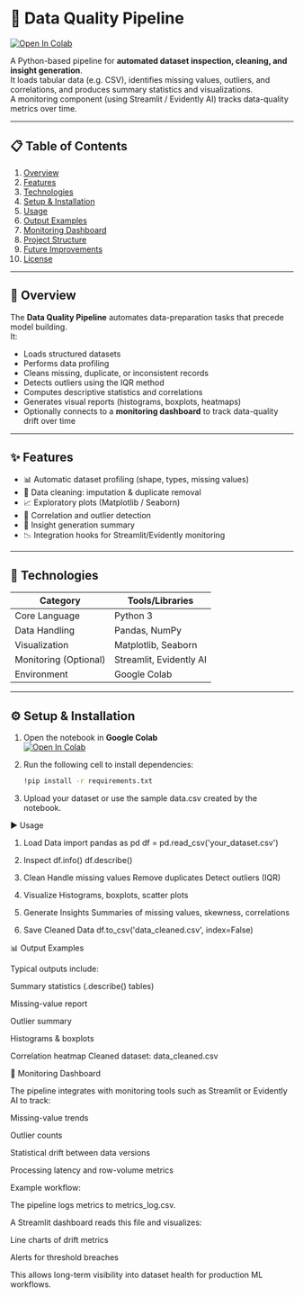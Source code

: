 # 🧹 Data Quality Pipeline

[![Open In Colab](https://colab.research.google.com/assets/colab-badge.svg)](https://colab.research.google.com/drive/1XB_OCAzXOESPzv25KxluARHpU2lnHjOL?usp=sharing)

A Python-based pipeline for **automated dataset inspection, cleaning, and insight generation**.  
It loads tabular data (e.g. CSV), identifies missing values, outliers, and correlations, and produces
summary statistics and visualizations.  
A monitoring component (using Streamlit / Evidently AI) tracks data-quality metrics over time.

---

## 📋 Table of Contents
1. [Overview](#overview)
2. [Features](#features)
3. [Technologies](#technologies)
4. [Setup & Installation](#setup--installation)
5. [Usage](#usage)
6. [Output Examples](#output-examples)
7. [Monitoring Dashboard](#monitoring-dashboard)
8. [Project Structure](#project-structure)
9. [Future Improvements](#future-improvements)
10. [License](#license)

---

## 🧠 Overview
The **Data Quality Pipeline** automates data-preparation tasks that precede model building.  
It:
- Loads structured datasets  
- Performs data profiling  
- Cleans missing, duplicate, or inconsistent records  
- Detects outliers using the IQR method  
- Computes descriptive statistics and correlations  
- Generates visual reports (histograms, boxplots, heatmaps)  
- Optionally connects to a **monitoring dashboard** to track data-quality drift over time

---

## ✨ Features
- 📊 Automatic dataset profiling (shape, types, missing values)  
- 🔧 Data cleaning: imputation & duplicate removal  
- 📈 Exploratory plots (Matplotlib / Seaborn)  
- 🧮 Correlation and outlier detection  
- 🧠 Insight generation summary  
- 📉 Integration hooks for Streamlit/Evidently monitoring  

---

## 🧰 Technologies
| Category | Tools/Libraries |
|-----------|----------------|
| Core Language | Python 3 |
| Data Handling | Pandas, NumPy |
| Visualization | Matplotlib, Seaborn |
| Monitoring (Optional) | Streamlit, Evidently AI |
| Environment | Google Colab |

---

## ⚙️ Setup & Installation
1. Open the notebook in **Google Colab**  
   [![Open In Colab](https://colab.research.google.com/assets/colab-badge.svg)](https://colab.research.google.com/drive/1XB_OCAzXOESPzv25KxluARHpU2lnHjOL?usp=sharing)

2. Run the following cell to install dependencies:
   ```bash
   !pip install -r requirements.txt
3. Upload your dataset or use the sample data.csv created by the notebook.

▶️ Usage

1. Load Data
   import pandas as pd
   df = pd.read_csv('your_dataset.csv')

2. Inspect
   df.info()
   df.describe()

3. Clean
  Handle missing values
  Remove duplicates
  Detect outliers (IQR)

4. Visualize
   Histograms, boxplots, scatter plots

5. Generate Insights
  Summaries of missing values, skewness, correlations

6. Save Cleaned Data
  df.to_csv('data_cleaned.csv', index=False)

📊 Output Examples

Typical outputs include:

Summary statistics (.describe() tables)

Missing-value report

Outlier summary

Histograms & boxplots

Correlation heatmap
Cleaned dataset: data_cleaned.csv

🧩 Monitoring Dashboard

The pipeline integrates with monitoring tools such as Streamlit or Evidently AI to track:

Missing-value trends

Outlier counts

Statistical drift between data versions

Processing latency and row-volume metrics

Example workflow:

The pipeline logs metrics to metrics_log.csv.

A Streamlit dashboard reads this file and visualizes:

Line charts of drift metrics

Alerts for threshold breaches

This allows long-term visibility into dataset health for production ML workflows.
